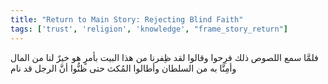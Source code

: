 ```yaml
---
title: "Return to Main Story: Rejecting Blind Faith"
tags: ['trust', 'religion', 'knowledge', "frame_story_return"]
---
```


 فلمَّا سمع اللصوص ذلك فرِحوا وقالوا لقد ظِفرنا من هذا البيت بأمرٍ هو خيرٌ لنا من المال وأمِنَّا به من السلطان وأطالوا المُكث حتى ظنُّوا أنَّ الرجل قد نام
